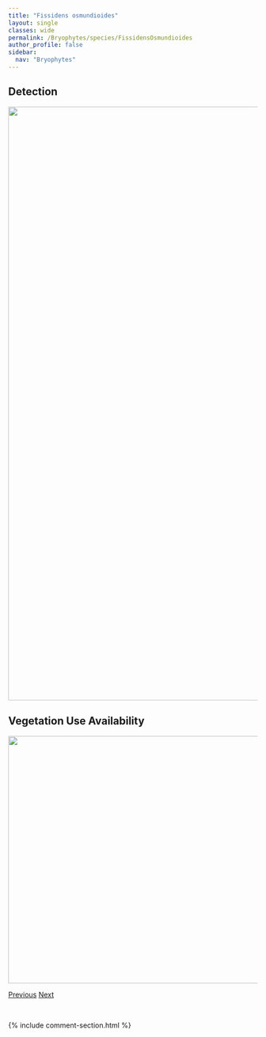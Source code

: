 ```yaml
---
title: "Fissidens osmundioides"
layout: single
classes: wide
permalink: /Bryophytes/species/FissidensOsmundioides
author_profile: false
sidebar:
  nav: "Bryophytes"
---
```


<h2>Detection</h2>

<a href="https://drive.google.com/uc?export=view&id=1m4PLVjbxntdKm_o2JngeOUH0DDLuclJe">
<img src="https://drive.google.com/uc?export=view&id=1m4PLVjbxntdKm_o2JngeOUH0DDLuclJe" height = "1200" width = "800">
</a>


<h2>Vegetation Use Availability</h2>

<a href="https://drive.google.com/uc?export=view&id=1LMLdPhwk4OoxU7IZv-eIKfGWNNSAl1Zr">
<img src="https://drive.google.com/uc?export=view&id=1LMLdPhwk4OoxU7IZv-eIKfGWNNSAl1Zr" height = "500" width = "1000">
</a>


<a href="/DevelopmentWebsite/Bryophytes/species/FissidensBryoides" class="pagination--pager" title="Fissidens bryoides">Previous</a> <a href="/DevelopmentWebsite/Bryophytes/species/FissidensSublimbatus" class="pagination--pager" title="Fissidens sublimbatus">Next</a>

<p>&nbsp;</p>

{% include comment-section.html %}
